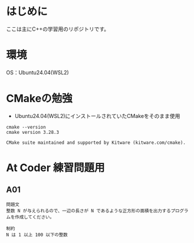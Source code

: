 # はじめに
ここは主にC++の学習用のリポジトリです。

# 環境
OS：Ubuntu24.04(WSL2)

# CMakeの勉強
* Ubuntu24.04(WSL2)にインストールされていたCMakeをそのまま使用
```
cmake --version
cmake version 3.28.3

CMake suite maintained and supported by Kitware (kitware.com/cmake).
```

# At Coder 練習問題用
## A01
```
問題文
整数 N が与えられるので、一辺の長さが N であるような正方形の面積を出力するプログラムを作成してください。

制約
N は 1 以上 100 以下の整数
```
